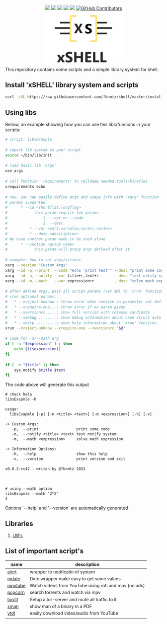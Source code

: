 <!--
 ############################################################################
 Project: xshell (none)
 File...: readme.md
 Created: Friday, 2022/12/30 - 04:54:21
 Author.: @fbnmtz, (fabiano.matoz@gmail.com)
 ~·~·~·~·~·~·~·~·~·~·~·~·~~·~·~·~·~·~·~·~·~·~·~·~·~~·~·~·~·~·~~·~·~·~·~·~·~·~
 Last Modified: Saturday, 2023/01/14 - 00:57:05
 Modified By..: @fbnmtz, (fabiano.matoz@gmail.com)
 ~·~·~·~·~·~·~·~·~·~·~·~·~~·~·~·~·~·~·~·~·~·~·~·~·~~·~·~·~·~·~~·~·~·~·~·~·~·~
 Version: 0.0.12.201
 ~·~·~·~·~·~·~·~·~·~·~·~·~~·~·~·~·~·~·~·~·~·~·~·~·~~·~·~·~·~·~~·~·~·~·~·~·~·~
 Description: 
  >
 ############################################################################
 HISTORY:
-->

<p align="center">
    <a href="https://github.com/fbnmtz/shell/issues"><img src="https://img.shields.io/github/issues/fbnmtz/shell.svg"></a>
    <a href="https://img.shields.io/github/forks/fbnmtz/shell.svg"><img src="https://img.shields.io/github/forks/fbnmtz/shell.svg"></a>
    <a href="https://github.com/fbnmtz/shell/stargazers"><img src="https://img.shields.io/github/stars/fbnmtz/shell.svg"></a>
    <a href="https://github.com/fbnmtz/shell/releases"><img src="https://img.shields.io/github/downloads/fbnmtz/shell/total.svg"></a>
    <a href="https://repology.org/metapackage/shell/versions"><img src="https://repology.org/badge/tiny-repos/shell.svg"></a>
    <a href="https://github.com/fbnmtz/shell/graphs/contributors">
      <img alt="GitHub Contributors" src="https://img.shields.io/github/contributors/fbnmtz/shell" />
    </a>
</p>


<p align="center">
    <img width="250px" src="./docs/logo.jpg" align="center" alt="GitHub Readme Stats" />
</p>


This repository contains some scripts and a simple library system for shell.

## Install 'xSHELL' library system and scripts

```bash
curl -sSL https://raw.githubusercontent.com/fbnmtz/shell/master/install-shell | bash 

```

## Using libs

Bellow, an example showing how you can use this libs/funcions in your scripts:

```bash
# script: libsExample

# import lib system to your script
source ~/bin/lib/init  

# load basic lib 'args'
use args

# call function 'requirements' to validade needed tools/binaries 
xrequirements echo

# now, you can easily define args and usage info with 'xarg' function
# params supported:
#      * --id <shortflat,longflag>
#            this param require two params 
#                1. --var or --code
#                2. --desc
#          * --var <var1:varvalue,var2+r,var3+o>
#          * --desc <description>
# We have another param made to be used alone 
#      * --section <group name>
#            this param will group args defined after it

# example: how to set args/actions
xarg --section "Custom Args"
xarg --id -p,--print  --code "echo 'print test'" --desc "print some code"
xarg --id -n,--notify --var title+r,text+r       --desc "test notify system"
xarg --id -m,--math   --var expression+r         --desc "solve math expression" 

# after define args, pass all script params (var $@) to 'xrun' function 
# xrun optional params:
#   * --xreject-unknow : throw error when receive an parameter not defined with 'xarg'
#   * --xrequire-one...: throw error if no param given
#   * --xversionrc.....: show full version with release candidate
#   * --xdebug ........: show debug information about case struct auto generated by function 'xrun'
#   * --xhelp .........: show help information about 'xrun' function
xrun --xreject-unknow --xrequire-one --xversionrc "$@"

# code for -m/--math arg
if [ -n "$expression" ] ; then
    echo $(($expression))
fi

if [ -n "$title" ]; then
    sys.notify $title $text
fi

```

The code above will generate this output

```
# check help
libsExapmle -h

usage:
  libsExapmle [-p] [-n <title> <text>] [-m <expression>] [-h] [-v]

-> Custom Args:
   -p,  --print                 print some code
   -n,  --notify <title> <text> test notify system
   -m,  --math <expression>     solve math expression

-> Information Options:
   -h,  --help                  show this help
   -v,  --version               print version and exit

v0.0.3-rc42 - writen by @fbnmtz 2023



# using --math option
libsExapmle --math "2*2"
4

```

Options '--help' and '--version' are automatically generated

## Libraries

1. [LIB&#39;s](./lib/readme.md)

## List of important script's

| name                    | description                                           |
| ----------------------- | ----------------------------------------------------- |
| [alert](docs/alert.md)     | wrapper to notificatin of system                      |
| [mdate](docs/mdate.md)     | Date wrapper make easy to get some values             |
| [mpvtube](docs/mpvtube.md) | Watch videos from YouTube using rofi and mpv (no ads) |
| [popcorn](docs/popcorn.md) | search torrents and watch via mpv                     |
| [torctl](docs/torctl.md)   | Setup a tor-server and route all traffic to it        |
| [xman](docs/xman.md)       | show man of a binary in a PDF              |
| [ytdl](docs/ytdl.md)       | easily download video/audio from YouTube              |
|                         |                                                       |
